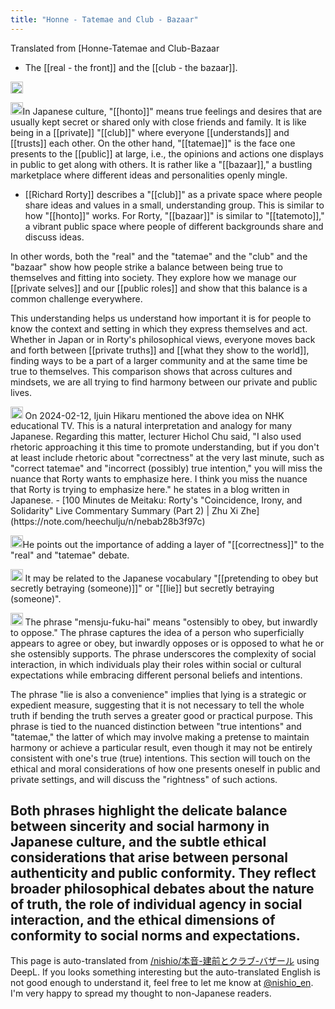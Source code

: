 ```yaml
---
title: "Honne - Tatemae and Club - Bazaar"
---
```


Translated from [Honne-Tatemae and Club-Bazaar
- The [[real - the front]] and the [[club - the bazaar]].
<img src='https://scrapbox.io/api/pages/nishio-en/ja/icon' alt='ja.icon' height="19.5"/>

<img src='https://scrapbox.io/api/pages/nishio-en/gpt/icon' alt='gpt.icon' height="19.5"/>In Japanese culture, "[[honto]]" means true feelings and desires that are usually kept secret or shared only with close friends and family. It is like being in a [[private]] "[[club]]" where everyone [[understands]] and [[trusts]] each other.
On the other hand, "[[tatemae]]" is the face one presents to the [[public]] at large, i.e., the opinions and actions one displays in public to get along with others. It is rather like a "[[bazaar]]," a bustling marketplace where different ideas and personalities openly mingle.

- [[Richard Rorty]] describes a "[[club]]" as a private space where people share ideas and values in a small, understanding group. This is similar to how "[[honto]]" works. For Rorty, "[[bazaar]]" is similar to "[[tatemoto]]," a vibrant public space where people of different backgrounds share and discuss ideas.

In other words, both the "real" and the "tatemae" and the "club" and the "bazaar" show how people strike a balance between being true to themselves and fitting into society. They explore how we manage our [[private selves]] and our [[public roles]] and show that this balance is a common challenge everywhere.

This understanding helps us understand how important it is for people to know the context and setting in which they express themselves and act. Whether in Japan or in Rorty's philosophical views, everyone moves back and forth between [[private truths]] and [[what they show to the world]], finding ways to be a part of a larger community and at the same time be true to themselves. This comparison shows that across cultures and mindsets, we are all trying to find harmony between our private and public lives.

<img src='https://scrapbox.io/api/pages/nishio-en/nishio/icon' alt='nishio.icon' height="19.5"/>
On 2024-02-12, Ijuin Hikaru mentioned the above idea on NHK educational TV. This is a natural interpretation and analogy for many Japanese. Regarding this matter, lecturer Hichol Chu said, "I also used rhetoric approaching it this time to promote understanding, but if you don't at least include rhetoric about "correctness" at the very last minute, such as "correct tatemae" and "incorrect (possibly) true intention," you will miss the nuance that Rorty wants to emphasize here. I think you miss the nuance that Rorty is trying to emphasize here." he states in a blog written in Japanese.
- [100 Minutes de Meitaku: Rorty's "Coincidence, Irony, and Solidarity" Live Commentary Summary (Part 2) | Zhu Xi Zhe](https://note.com/heechulju/n/nebab28b3f97c)

<img src='https://scrapbox.io/api/pages/nishio-en/gpt/icon' alt='gpt.icon' height="19.5"/>He points out the importance of adding a layer of "[[correctness]]" to the "real" and "tatemae" debate.

<img src='https://scrapbox.io/api/pages/nishio-en/nishio/icon' alt='nishio.icon' height="19.5"/> It may be related to the Japanese vocabulary "[[pretending to obey but secretly betraying (someone)]]" or "[[lie]] but secretly betraying (someone)".

<img src='https://scrapbox.io/api/pages/nishio-en/gpt/icon' alt='gpt.icon' height="19.5"/>
The phrase "mensju-fuku-hai" means "ostensibly to obey, but inwardly to oppose." The phrase captures the idea of a person who superficially appears to agree or obey, but inwardly opposes or is opposed to what he or she ostensibly supports. The phrase underscores the complexity of social interaction, in which individuals play their roles within social or cultural expectations while embracing different personal beliefs and intentions.

The phrase "lie is also a convenience" implies that lying is a strategic or expedient measure, suggesting that it is not necessary to tell the whole truth if bending the truth serves a greater good or practical purpose. This phrase is tied to the nuanced distinction between "true intentions" and "tatemae," the latter of which may involve making a pretense to maintain harmony or achieve a particular result, even though it may not be entirely consistent with one's true (true) intentions. This section will touch on the ethical and moral considerations of how one presents oneself in public and private settings, and will discuss the "rightness" of such actions.

Both phrases highlight the delicate balance between sincerity and social harmony in Japanese culture, and the subtle ethical considerations that arise between personal authenticity and public conformity. They reflect broader philosophical debates about the nature of truth, the role of individual agency in social interaction, and the ethical dimensions of conformity to social norms and expectations.
---
This page is auto-translated from [/nishio/本音-建前とクラブ-バザール](https://scrapbox.io/nishio/本音-建前とクラブ-バザール) using DeepL. If you looks something interesting but the auto-translated English is not good enough to understand it, feel free to let me know at [@nishio_en](https://twitter.com/nishio_en). I'm very happy to spread my thought to non-Japanese readers.